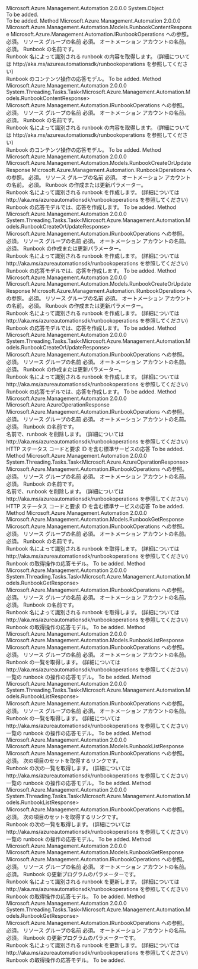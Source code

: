 <Type Name="RunbookOperationsExtensions" FullName="Microsoft.Azure.Management.Automation.RunbookOperationsExtensions">
  <TypeSignature Language="C#" Value="public static class RunbookOperationsExtensions" />
  <TypeSignature Language="ILAsm" Value=".class public auto ansi abstract sealed beforefieldinit RunbookOperationsExtensions extends System.Object" />
  <TypeSignature Language="DocId" Value="T:Microsoft.Azure.Management.Automation.RunbookOperationsExtensions" />
  <TypeSignature Language="VB.NET" Value="Public Module RunbookOperationsExtensions" />
  <TypeSignature Language="F#" Value="type RunbookOperationsExtensions = class" />
  <AssemblyInfo>
    <AssemblyName>Microsoft.Azure.Management.Automation</AssemblyName>
    <AssemblyVersion>2.0.0.0</AssemblyVersion>
  </AssemblyInfo>
  <Base>
    <BaseTypeName>System.Object</BaseTypeName>
  </Base>
  <Interfaces />
  <Docs>
    <summary>To be added.</summary>
    <remarks>To be added.</remarks>
  </Docs>
  <Members>
    <Member MemberName="Content">
      <MemberSignature Language="C#" Value="public static Microsoft.Azure.Management.Automation.Models.RunbookContentResponse Content (this Microsoft.Azure.Management.Automation.IRunbookOperations operations, string resourceGroupName, string automationAccount, string runbookName);" />
      <MemberSignature Language="ILAsm" Value=".method public static hidebysig class Microsoft.Azure.Management.Automation.Models.RunbookContentResponse Content(class Microsoft.Azure.Management.Automation.IRunbookOperations operations, string resourceGroupName, string automationAccount, string runbookName) cil managed" />
      <MemberSignature Language="DocId" Value="M:Microsoft.Azure.Management.Automation.RunbookOperationsExtensions.Content(Microsoft.Azure.Management.Automation.IRunbookOperations,System.String,System.String,System.String)" />
      <MemberSignature Language="VB.NET" Value="&lt;Extension()&gt;&#xA;Public Function Content (operations As IRunbookOperations, resourceGroupName As String, automationAccount As String, runbookName As String) As RunbookContentResponse" />
      <MemberSignature Language="F#" Value="static member Content : Microsoft.Azure.Management.Automation.IRunbookOperations * string * string * string -&gt; Microsoft.Azure.Management.Automation.Models.RunbookContentResponse" Usage="Microsoft.Azure.Management.Automation.RunbookOperationsExtensions.Content (operations, resourceGroupName, automationAccount, runbookName)" />
      <MemberType>Method</MemberType>
      <AssemblyInfo>
        <AssemblyName>Microsoft.Azure.Management.Automation</AssemblyName>
        <AssemblyVersion>2.0.0.0</AssemblyVersion>
      </AssemblyInfo>
      <ReturnValue>
        <ReturnType>Microsoft.Azure.Management.Automation.Models.RunbookContentResponse</ReturnType>
      </ReturnValue>
      <Parameters>
        <Parameter Name="operations" Type="Microsoft.Azure.Management.Automation.IRunbookOperations" RefType="this" />
        <Parameter Name="resourceGroupName" Type="System.String" />
        <Parameter Name="automationAccount" Type="System.String" />
        <Parameter Name="runbookName" Type="System.String" />
      </Parameters>
      <Docs>
        <param name="operations">
            Microsoft.Azure.Management.Automation.IRunbookOperations への参照。
            </param>
        <param name="resourceGroupName">
            必須。 リソース グループの名前
            </param>
        <param name="automationAccount">
            必須。 オートメーション アカウントの名前。
            </param>
        <param name="runbookName">
            必須。 Runbook の名前です。
            </param>
        <summary>
            Runbook 名によって識別される runbook の内容を取得します。  (詳細については http://aka.ms/azureautomationsdk/runbookoperations を参照してください)
            </summary>
        <returns>
            Runbook のコンテンツ操作の応答モデル。
            </returns>
        <remarks>To be added.</remarks>
      </Docs>
    </Member>
    <Member MemberName="ContentAsync">
      <MemberSignature Language="C#" Value="public static System.Threading.Tasks.Task&lt;Microsoft.Azure.Management.Automation.Models.RunbookContentResponse&gt; ContentAsync (this Microsoft.Azure.Management.Automation.IRunbookOperations operations, string resourceGroupName, string automationAccount, string runbookName);" />
      <MemberSignature Language="ILAsm" Value=".method public static hidebysig class System.Threading.Tasks.Task`1&lt;class Microsoft.Azure.Management.Automation.Models.RunbookContentResponse&gt; ContentAsync(class Microsoft.Azure.Management.Automation.IRunbookOperations operations, string resourceGroupName, string automationAccount, string runbookName) cil managed" />
      <MemberSignature Language="DocId" Value="M:Microsoft.Azure.Management.Automation.RunbookOperationsExtensions.ContentAsync(Microsoft.Azure.Management.Automation.IRunbookOperations,System.String,System.String,System.String)" />
      <MemberSignature Language="VB.NET" Value="&lt;Extension()&gt;&#xA;Public Function ContentAsync (operations As IRunbookOperations, resourceGroupName As String, automationAccount As String, runbookName As String) As Task(Of RunbookContentResponse)" />
      <MemberSignature Language="F#" Value="static member ContentAsync : Microsoft.Azure.Management.Automation.IRunbookOperations * string * string * string -&gt; System.Threading.Tasks.Task&lt;Microsoft.Azure.Management.Automation.Models.RunbookContentResponse&gt;" Usage="Microsoft.Azure.Management.Automation.RunbookOperationsExtensions.ContentAsync (operations, resourceGroupName, automationAccount, runbookName)" />
      <MemberType>Method</MemberType>
      <AssemblyInfo>
        <AssemblyName>Microsoft.Azure.Management.Automation</AssemblyName>
        <AssemblyVersion>2.0.0.0</AssemblyVersion>
      </AssemblyInfo>
      <ReturnValue>
        <ReturnType>System.Threading.Tasks.Task&lt;Microsoft.Azure.Management.Automation.Models.RunbookContentResponse&gt;</ReturnType>
      </ReturnValue>
      <Parameters>
        <Parameter Name="operations" Type="Microsoft.Azure.Management.Automation.IRunbookOperations" RefType="this" />
        <Parameter Name="resourceGroupName" Type="System.String" />
        <Parameter Name="automationAccount" Type="System.String" />
        <Parameter Name="runbookName" Type="System.String" />
      </Parameters>
      <Docs>
        <param name="operations">
            Microsoft.Azure.Management.Automation.IRunbookOperations への参照。
            </param>
        <param name="resourceGroupName">
            必須。 リソース グループの名前
            </param>
        <param name="automationAccount">
            必須。 オートメーション アカウントの名前。
            </param>
        <param name="runbookName">
            必須。 Runbook の名前です。
            </param>
        <summary>
            Runbook 名によって識別される runbook の内容を取得します。  (詳細については http://aka.ms/azureautomationsdk/runbookoperations を参照してください)
            </summary>
        <returns>
            Runbook のコンテンツ操作の応答モデル。
            </returns>
        <remarks>To be added.</remarks>
      </Docs>
    </Member>
    <Member MemberName="CreateOrUpdate">
      <MemberSignature Language="C#" Value="public static Microsoft.Azure.Management.Automation.Models.RunbookCreateOrUpdateResponse CreateOrUpdate (this Microsoft.Azure.Management.Automation.IRunbookOperations operations, string resourceGroupName, string automationAccount, Microsoft.Azure.Management.Automation.Models.RunbookCreateOrUpdateParameters parameters);" />
      <MemberSignature Language="ILAsm" Value=".method public static hidebysig class Microsoft.Azure.Management.Automation.Models.RunbookCreateOrUpdateResponse CreateOrUpdate(class Microsoft.Azure.Management.Automation.IRunbookOperations operations, string resourceGroupName, string automationAccount, class Microsoft.Azure.Management.Automation.Models.RunbookCreateOrUpdateParameters parameters) cil managed" />
      <MemberSignature Language="DocId" Value="M:Microsoft.Azure.Management.Automation.RunbookOperationsExtensions.CreateOrUpdate(Microsoft.Azure.Management.Automation.IRunbookOperations,System.String,System.String,Microsoft.Azure.Management.Automation.Models.RunbookCreateOrUpdateParameters)" />
      <MemberSignature Language="VB.NET" Value="&lt;Extension()&gt;&#xA;Public Function CreateOrUpdate (operations As IRunbookOperations, resourceGroupName As String, automationAccount As String, parameters As RunbookCreateOrUpdateParameters) As RunbookCreateOrUpdateResponse" />
      <MemberSignature Language="F#" Value="static member CreateOrUpdate : Microsoft.Azure.Management.Automation.IRunbookOperations * string * string * Microsoft.Azure.Management.Automation.Models.RunbookCreateOrUpdateParameters -&gt; Microsoft.Azure.Management.Automation.Models.RunbookCreateOrUpdateResponse" Usage="Microsoft.Azure.Management.Automation.RunbookOperationsExtensions.CreateOrUpdate (operations, resourceGroupName, automationAccount, parameters)" />
      <MemberType>Method</MemberType>
      <AssemblyInfo>
        <AssemblyName>Microsoft.Azure.Management.Automation</AssemblyName>
        <AssemblyVersion>2.0.0.0</AssemblyVersion>
      </AssemblyInfo>
      <ReturnValue>
        <ReturnType>Microsoft.Azure.Management.Automation.Models.RunbookCreateOrUpdateResponse</ReturnType>
      </ReturnValue>
      <Parameters>
        <Parameter Name="operations" Type="Microsoft.Azure.Management.Automation.IRunbookOperations" RefType="this" />
        <Parameter Name="resourceGroupName" Type="System.String" />
        <Parameter Name="automationAccount" Type="System.String" />
        <Parameter Name="parameters" Type="Microsoft.Azure.Management.Automation.Models.RunbookCreateOrUpdateParameters" />
      </Parameters>
      <Docs>
        <param name="operations">
            Microsoft.Azure.Management.Automation.IRunbookOperations への参照。
            </param>
        <param name="resourceGroupName">
            必須。 リソース グループの名前
            </param>
        <param name="automationAccount">
            必須。 オートメーション アカウントの名前。
            </param>
        <param name="parameters">
            必須。 Runbook の作成または更新パラメーター。
            </param>
        <summary>
            Runbook 名によって識別される runbook を作成します。  (詳細については http://aka.ms/azureautomationsdk/runbookoperations を参照してください)
            </summary>
        <returns>
            Runbook の応答モデルでは、応答を作成します。
            </returns>
        <remarks>To be added.</remarks>
      </Docs>
    </Member>
    <Member MemberName="CreateOrUpdateAsync">
      <MemberSignature Language="C#" Value="public static System.Threading.Tasks.Task&lt;Microsoft.Azure.Management.Automation.Models.RunbookCreateOrUpdateResponse&gt; CreateOrUpdateAsync (this Microsoft.Azure.Management.Automation.IRunbookOperations operations, string resourceGroupName, string automationAccount, Microsoft.Azure.Management.Automation.Models.RunbookCreateOrUpdateParameters parameters);" />
      <MemberSignature Language="ILAsm" Value=".method public static hidebysig class System.Threading.Tasks.Task`1&lt;class Microsoft.Azure.Management.Automation.Models.RunbookCreateOrUpdateResponse&gt; CreateOrUpdateAsync(class Microsoft.Azure.Management.Automation.IRunbookOperations operations, string resourceGroupName, string automationAccount, class Microsoft.Azure.Management.Automation.Models.RunbookCreateOrUpdateParameters parameters) cil managed" />
      <MemberSignature Language="DocId" Value="M:Microsoft.Azure.Management.Automation.RunbookOperationsExtensions.CreateOrUpdateAsync(Microsoft.Azure.Management.Automation.IRunbookOperations,System.String,System.String,Microsoft.Azure.Management.Automation.Models.RunbookCreateOrUpdateParameters)" />
      <MemberSignature Language="VB.NET" Value="&lt;Extension()&gt;&#xA;Public Function CreateOrUpdateAsync (operations As IRunbookOperations, resourceGroupName As String, automationAccount As String, parameters As RunbookCreateOrUpdateParameters) As Task(Of RunbookCreateOrUpdateResponse)" />
      <MemberSignature Language="F#" Value="static member CreateOrUpdateAsync : Microsoft.Azure.Management.Automation.IRunbookOperations * string * string * Microsoft.Azure.Management.Automation.Models.RunbookCreateOrUpdateParameters -&gt; System.Threading.Tasks.Task&lt;Microsoft.Azure.Management.Automation.Models.RunbookCreateOrUpdateResponse&gt;" Usage="Microsoft.Azure.Management.Automation.RunbookOperationsExtensions.CreateOrUpdateAsync (operations, resourceGroupName, automationAccount, parameters)" />
      <MemberType>Method</MemberType>
      <AssemblyInfo>
        <AssemblyName>Microsoft.Azure.Management.Automation</AssemblyName>
        <AssemblyVersion>2.0.0.0</AssemblyVersion>
      </AssemblyInfo>
      <ReturnValue>
        <ReturnType>System.Threading.Tasks.Task&lt;Microsoft.Azure.Management.Automation.Models.RunbookCreateOrUpdateResponse&gt;</ReturnType>
      </ReturnValue>
      <Parameters>
        <Parameter Name="operations" Type="Microsoft.Azure.Management.Automation.IRunbookOperations" RefType="this" />
        <Parameter Name="resourceGroupName" Type="System.String" />
        <Parameter Name="automationAccount" Type="System.String" />
        <Parameter Name="parameters" Type="Microsoft.Azure.Management.Automation.Models.RunbookCreateOrUpdateParameters" />
      </Parameters>
      <Docs>
        <param name="operations">
            Microsoft.Azure.Management.Automation.IRunbookOperations への参照。
            </param>
        <param name="resourceGroupName">
            必須。 リソース グループの名前
            </param>
        <param name="automationAccount">
            必須。 オートメーション アカウントの名前。
            </param>
        <param name="parameters">
            必須。 Runbook の作成または更新パラメーター。
            </param>
        <summary>
            Runbook 名によって識別される runbook を作成します。  (詳細については http://aka.ms/azureautomationsdk/runbookoperations を参照してください)
            </summary>
        <returns>
            Runbook の応答モデルでは、応答を作成します。
            </returns>
        <remarks>To be added.</remarks>
      </Docs>
    </Member>
    <Member MemberName="CreateOrUpdateWithDraft">
      <MemberSignature Language="C#" Value="public static Microsoft.Azure.Management.Automation.Models.RunbookCreateOrUpdateResponse CreateOrUpdateWithDraft (this Microsoft.Azure.Management.Automation.IRunbookOperations operations, string resourceGroupName, string automationAccount, Microsoft.Azure.Management.Automation.Models.RunbookCreateOrUpdateDraftParameters parameters);" />
      <MemberSignature Language="ILAsm" Value=".method public static hidebysig class Microsoft.Azure.Management.Automation.Models.RunbookCreateOrUpdateResponse CreateOrUpdateWithDraft(class Microsoft.Azure.Management.Automation.IRunbookOperations operations, string resourceGroupName, string automationAccount, class Microsoft.Azure.Management.Automation.Models.RunbookCreateOrUpdateDraftParameters parameters) cil managed" />
      <MemberSignature Language="DocId" Value="M:Microsoft.Azure.Management.Automation.RunbookOperationsExtensions.CreateOrUpdateWithDraft(Microsoft.Azure.Management.Automation.IRunbookOperations,System.String,System.String,Microsoft.Azure.Management.Automation.Models.RunbookCreateOrUpdateDraftParameters)" />
      <MemberSignature Language="VB.NET" Value="&lt;Extension()&gt;&#xA;Public Function CreateOrUpdateWithDraft (operations As IRunbookOperations, resourceGroupName As String, automationAccount As String, parameters As RunbookCreateOrUpdateDraftParameters) As RunbookCreateOrUpdateResponse" />
      <MemberSignature Language="F#" Value="static member CreateOrUpdateWithDraft : Microsoft.Azure.Management.Automation.IRunbookOperations * string * string * Microsoft.Azure.Management.Automation.Models.RunbookCreateOrUpdateDraftParameters -&gt; Microsoft.Azure.Management.Automation.Models.RunbookCreateOrUpdateResponse" Usage="Microsoft.Azure.Management.Automation.RunbookOperationsExtensions.CreateOrUpdateWithDraft (operations, resourceGroupName, automationAccount, parameters)" />
      <MemberType>Method</MemberType>
      <AssemblyInfo>
        <AssemblyName>Microsoft.Azure.Management.Automation</AssemblyName>
        <AssemblyVersion>2.0.0.0</AssemblyVersion>
      </AssemblyInfo>
      <ReturnValue>
        <ReturnType>Microsoft.Azure.Management.Automation.Models.RunbookCreateOrUpdateResponse</ReturnType>
      </ReturnValue>
      <Parameters>
        <Parameter Name="operations" Type="Microsoft.Azure.Management.Automation.IRunbookOperations" RefType="this" />
        <Parameter Name="resourceGroupName" Type="System.String" />
        <Parameter Name="automationAccount" Type="System.String" />
        <Parameter Name="parameters" Type="Microsoft.Azure.Management.Automation.Models.RunbookCreateOrUpdateDraftParameters" />
      </Parameters>
      <Docs>
        <param name="operations">
            Microsoft.Azure.Management.Automation.IRunbookOperations への参照。
            </param>
        <param name="resourceGroupName">
            必須。 リソース グループの名前
            </param>
        <param name="automationAccount">
            必須。 オートメーション アカウントの名前。
            </param>
        <param name="parameters">
            必須。 Runbook の作成または更新パラメーター。
            </param>
        <summary>
            Runbook 名によって識別される runbook を作成します。  (詳細については http://aka.ms/azureautomationsdk/runbookoperations を参照してください)
            </summary>
        <returns>
            Runbook の応答モデルでは、応答を作成します。
            </returns>
        <remarks>To be added.</remarks>
      </Docs>
    </Member>
    <Member MemberName="CreateOrUpdateWithDraftAsync">
      <MemberSignature Language="C#" Value="public static System.Threading.Tasks.Task&lt;Microsoft.Azure.Management.Automation.Models.RunbookCreateOrUpdateResponse&gt; CreateOrUpdateWithDraftAsync (this Microsoft.Azure.Management.Automation.IRunbookOperations operations, string resourceGroupName, string automationAccount, Microsoft.Azure.Management.Automation.Models.RunbookCreateOrUpdateDraftParameters parameters);" />
      <MemberSignature Language="ILAsm" Value=".method public static hidebysig class System.Threading.Tasks.Task`1&lt;class Microsoft.Azure.Management.Automation.Models.RunbookCreateOrUpdateResponse&gt; CreateOrUpdateWithDraftAsync(class Microsoft.Azure.Management.Automation.IRunbookOperations operations, string resourceGroupName, string automationAccount, class Microsoft.Azure.Management.Automation.Models.RunbookCreateOrUpdateDraftParameters parameters) cil managed" />
      <MemberSignature Language="DocId" Value="M:Microsoft.Azure.Management.Automation.RunbookOperationsExtensions.CreateOrUpdateWithDraftAsync(Microsoft.Azure.Management.Automation.IRunbookOperations,System.String,System.String,Microsoft.Azure.Management.Automation.Models.RunbookCreateOrUpdateDraftParameters)" />
      <MemberSignature Language="VB.NET" Value="&lt;Extension()&gt;&#xA;Public Function CreateOrUpdateWithDraftAsync (operations As IRunbookOperations, resourceGroupName As String, automationAccount As String, parameters As RunbookCreateOrUpdateDraftParameters) As Task(Of RunbookCreateOrUpdateResponse)" />
      <MemberSignature Language="F#" Value="static member CreateOrUpdateWithDraftAsync : Microsoft.Azure.Management.Automation.IRunbookOperations * string * string * Microsoft.Azure.Management.Automation.Models.RunbookCreateOrUpdateDraftParameters -&gt; System.Threading.Tasks.Task&lt;Microsoft.Azure.Management.Automation.Models.RunbookCreateOrUpdateResponse&gt;" Usage="Microsoft.Azure.Management.Automation.RunbookOperationsExtensions.CreateOrUpdateWithDraftAsync (operations, resourceGroupName, automationAccount, parameters)" />
      <MemberType>Method</MemberType>
      <AssemblyInfo>
        <AssemblyName>Microsoft.Azure.Management.Automation</AssemblyName>
        <AssemblyVersion>2.0.0.0</AssemblyVersion>
      </AssemblyInfo>
      <ReturnValue>
        <ReturnType>System.Threading.Tasks.Task&lt;Microsoft.Azure.Management.Automation.Models.RunbookCreateOrUpdateResponse&gt;</ReturnType>
      </ReturnValue>
      <Parameters>
        <Parameter Name="operations" Type="Microsoft.Azure.Management.Automation.IRunbookOperations" RefType="this" />
        <Parameter Name="resourceGroupName" Type="System.String" />
        <Parameter Name="automationAccount" Type="System.String" />
        <Parameter Name="parameters" Type="Microsoft.Azure.Management.Automation.Models.RunbookCreateOrUpdateDraftParameters" />
      </Parameters>
      <Docs>
        <param name="operations">
            Microsoft.Azure.Management.Automation.IRunbookOperations への参照。
            </param>
        <param name="resourceGroupName">
            必須。 リソース グループの名前
            </param>
        <param name="automationAccount">
            必須。 オートメーション アカウントの名前。
            </param>
        <param name="parameters">
            必須。 Runbook の作成または更新パラメーター。
            </param>
        <summary>
            Runbook 名によって識別される runbook を作成します。  (詳細については http://aka.ms/azureautomationsdk/runbookoperations を参照してください)
            </summary>
        <returns>
            Runbook の応答モデルでは、応答を作成します。
            </returns>
        <remarks>To be added.</remarks>
      </Docs>
    </Member>
    <Member MemberName="Delete">
      <MemberSignature Language="C#" Value="public static Microsoft.Azure.AzureOperationResponse Delete (this Microsoft.Azure.Management.Automation.IRunbookOperations operations, string resourceGroupName, string automationAccount, string runbookName);" />
      <MemberSignature Language="ILAsm" Value=".method public static hidebysig class Microsoft.Azure.AzureOperationResponse Delete(class Microsoft.Azure.Management.Automation.IRunbookOperations operations, string resourceGroupName, string automationAccount, string runbookName) cil managed" />
      <MemberSignature Language="DocId" Value="M:Microsoft.Azure.Management.Automation.RunbookOperationsExtensions.Delete(Microsoft.Azure.Management.Automation.IRunbookOperations,System.String,System.String,System.String)" />
      <MemberSignature Language="VB.NET" Value="&lt;Extension()&gt;&#xA;Public Function Delete (operations As IRunbookOperations, resourceGroupName As String, automationAccount As String, runbookName As String) As AzureOperationResponse" />
      <MemberSignature Language="F#" Value="static member Delete : Microsoft.Azure.Management.Automation.IRunbookOperations * string * string * string -&gt; Microsoft.Azure.AzureOperationResponse" Usage="Microsoft.Azure.Management.Automation.RunbookOperationsExtensions.Delete (operations, resourceGroupName, automationAccount, runbookName)" />
      <MemberType>Method</MemberType>
      <AssemblyInfo>
        <AssemblyName>Microsoft.Azure.Management.Automation</AssemblyName>
        <AssemblyVersion>2.0.0.0</AssemblyVersion>
      </AssemblyInfo>
      <ReturnValue>
        <ReturnType>Microsoft.Azure.AzureOperationResponse</ReturnType>
      </ReturnValue>
      <Parameters>
        <Parameter Name="operations" Type="Microsoft.Azure.Management.Automation.IRunbookOperations" RefType="this" />
        <Parameter Name="resourceGroupName" Type="System.String" />
        <Parameter Name="automationAccount" Type="System.String" />
        <Parameter Name="runbookName" Type="System.String" />
      </Parameters>
      <Docs>
        <param name="operations">
            Microsoft.Azure.Management.Automation.IRunbookOperations への参照。
            </param>
        <param name="resourceGroupName">
            必須。 リソース グループの名前
            </param>
        <param name="automationAccount">
            必須。 オートメーション アカウントの名前。
            </param>
        <param name="runbookName">
            必須。 Runbook の名前です。
            </param>
        <summary>
            名前で、runbook を削除します。  (詳細については http://aka.ms/azureautomationsdk/runbookoperations を参照してください)
            </summary>
        <returns>
            HTTP ステータス コードと要求 ID を含む標準サービスの応答
            </returns>
        <remarks>To be added.</remarks>
      </Docs>
    </Member>
    <Member MemberName="DeleteAsync">
      <MemberSignature Language="C#" Value="public static System.Threading.Tasks.Task&lt;Microsoft.Azure.AzureOperationResponse&gt; DeleteAsync (this Microsoft.Azure.Management.Automation.IRunbookOperations operations, string resourceGroupName, string automationAccount, string runbookName);" />
      <MemberSignature Language="ILAsm" Value=".method public static hidebysig class System.Threading.Tasks.Task`1&lt;class Microsoft.Azure.AzureOperationResponse&gt; DeleteAsync(class Microsoft.Azure.Management.Automation.IRunbookOperations operations, string resourceGroupName, string automationAccount, string runbookName) cil managed" />
      <MemberSignature Language="DocId" Value="M:Microsoft.Azure.Management.Automation.RunbookOperationsExtensions.DeleteAsync(Microsoft.Azure.Management.Automation.IRunbookOperations,System.String,System.String,System.String)" />
      <MemberSignature Language="VB.NET" Value="&lt;Extension()&gt;&#xA;Public Function DeleteAsync (operations As IRunbookOperations, resourceGroupName As String, automationAccount As String, runbookName As String) As Task(Of AzureOperationResponse)" />
      <MemberSignature Language="F#" Value="static member DeleteAsync : Microsoft.Azure.Management.Automation.IRunbookOperations * string * string * string -&gt; System.Threading.Tasks.Task&lt;Microsoft.Azure.AzureOperationResponse&gt;" Usage="Microsoft.Azure.Management.Automation.RunbookOperationsExtensions.DeleteAsync (operations, resourceGroupName, automationAccount, runbookName)" />
      <MemberType>Method</MemberType>
      <AssemblyInfo>
        <AssemblyName>Microsoft.Azure.Management.Automation</AssemblyName>
        <AssemblyVersion>2.0.0.0</AssemblyVersion>
      </AssemblyInfo>
      <ReturnValue>
        <ReturnType>System.Threading.Tasks.Task&lt;Microsoft.Azure.AzureOperationResponse&gt;</ReturnType>
      </ReturnValue>
      <Parameters>
        <Parameter Name="operations" Type="Microsoft.Azure.Management.Automation.IRunbookOperations" RefType="this" />
        <Parameter Name="resourceGroupName" Type="System.String" />
        <Parameter Name="automationAccount" Type="System.String" />
        <Parameter Name="runbookName" Type="System.String" />
      </Parameters>
      <Docs>
        <param name="operations">
            Microsoft.Azure.Management.Automation.IRunbookOperations への参照。
            </param>
        <param name="resourceGroupName">
            必須。 リソース グループの名前
            </param>
        <param name="automationAccount">
            必須。 オートメーション アカウントの名前。
            </param>
        <param name="runbookName">
            必須。 Runbook の名前です。
            </param>
        <summary>
            名前で、runbook を削除します。  (詳細については http://aka.ms/azureautomationsdk/runbookoperations を参照してください)
            </summary>
        <returns>
            HTTP ステータス コードと要求 ID を含む標準サービスの応答
            </returns>
        <remarks>To be added.</remarks>
      </Docs>
    </Member>
    <Member MemberName="Get">
      <MemberSignature Language="C#" Value="public static Microsoft.Azure.Management.Automation.Models.RunbookGetResponse Get (this Microsoft.Azure.Management.Automation.IRunbookOperations operations, string resourceGroupName, string automationAccount, string runbookName);" />
      <MemberSignature Language="ILAsm" Value=".method public static hidebysig class Microsoft.Azure.Management.Automation.Models.RunbookGetResponse Get(class Microsoft.Azure.Management.Automation.IRunbookOperations operations, string resourceGroupName, string automationAccount, string runbookName) cil managed" />
      <MemberSignature Language="DocId" Value="M:Microsoft.Azure.Management.Automation.RunbookOperationsExtensions.Get(Microsoft.Azure.Management.Automation.IRunbookOperations,System.String,System.String,System.String)" />
      <MemberSignature Language="VB.NET" Value="&lt;Extension()&gt;&#xA;Public Function Get (operations As IRunbookOperations, resourceGroupName As String, automationAccount As String, runbookName As String) As RunbookGetResponse" />
      <MemberSignature Language="F#" Value="static member Get : Microsoft.Azure.Management.Automation.IRunbookOperations * string * string * string -&gt; Microsoft.Azure.Management.Automation.Models.RunbookGetResponse" Usage="Microsoft.Azure.Management.Automation.RunbookOperationsExtensions.Get (operations, resourceGroupName, automationAccount, runbookName)" />
      <MemberType>Method</MemberType>
      <AssemblyInfo>
        <AssemblyName>Microsoft.Azure.Management.Automation</AssemblyName>
        <AssemblyVersion>2.0.0.0</AssemblyVersion>
      </AssemblyInfo>
      <ReturnValue>
        <ReturnType>Microsoft.Azure.Management.Automation.Models.RunbookGetResponse</ReturnType>
      </ReturnValue>
      <Parameters>
        <Parameter Name="operations" Type="Microsoft.Azure.Management.Automation.IRunbookOperations" RefType="this" />
        <Parameter Name="resourceGroupName" Type="System.String" />
        <Parameter Name="automationAccount" Type="System.String" />
        <Parameter Name="runbookName" Type="System.String" />
      </Parameters>
      <Docs>
        <param name="operations">
            Microsoft.Azure.Management.Automation.IRunbookOperations への参照。
            </param>
        <param name="resourceGroupName">
            必須。 リソース グループの名前
            </param>
        <param name="automationAccount">
            必須。 オートメーション アカウントの名前。
            </param>
        <param name="runbookName">
            必須。 Runbook の名前です。
            </param>
        <summary>
            Runbook 名によって識別される runbook を取得します。  (詳細については http://aka.ms/azureautomationsdk/runbookoperations を参照してください)
            </summary>
        <returns>
            Runbook の取得操作の応答モデル。
            </returns>
        <remarks>To be added.</remarks>
      </Docs>
    </Member>
    <Member MemberName="GetAsync">
      <MemberSignature Language="C#" Value="public static System.Threading.Tasks.Task&lt;Microsoft.Azure.Management.Automation.Models.RunbookGetResponse&gt; GetAsync (this Microsoft.Azure.Management.Automation.IRunbookOperations operations, string resourceGroupName, string automationAccount, string runbookName);" />
      <MemberSignature Language="ILAsm" Value=".method public static hidebysig class System.Threading.Tasks.Task`1&lt;class Microsoft.Azure.Management.Automation.Models.RunbookGetResponse&gt; GetAsync(class Microsoft.Azure.Management.Automation.IRunbookOperations operations, string resourceGroupName, string automationAccount, string runbookName) cil managed" />
      <MemberSignature Language="DocId" Value="M:Microsoft.Azure.Management.Automation.RunbookOperationsExtensions.GetAsync(Microsoft.Azure.Management.Automation.IRunbookOperations,System.String,System.String,System.String)" />
      <MemberSignature Language="VB.NET" Value="&lt;Extension()&gt;&#xA;Public Function GetAsync (operations As IRunbookOperations, resourceGroupName As String, automationAccount As String, runbookName As String) As Task(Of RunbookGetResponse)" />
      <MemberSignature Language="F#" Value="static member GetAsync : Microsoft.Azure.Management.Automation.IRunbookOperations * string * string * string -&gt; System.Threading.Tasks.Task&lt;Microsoft.Azure.Management.Automation.Models.RunbookGetResponse&gt;" Usage="Microsoft.Azure.Management.Automation.RunbookOperationsExtensions.GetAsync (operations, resourceGroupName, automationAccount, runbookName)" />
      <MemberType>Method</MemberType>
      <AssemblyInfo>
        <AssemblyName>Microsoft.Azure.Management.Automation</AssemblyName>
        <AssemblyVersion>2.0.0.0</AssemblyVersion>
      </AssemblyInfo>
      <ReturnValue>
        <ReturnType>System.Threading.Tasks.Task&lt;Microsoft.Azure.Management.Automation.Models.RunbookGetResponse&gt;</ReturnType>
      </ReturnValue>
      <Parameters>
        <Parameter Name="operations" Type="Microsoft.Azure.Management.Automation.IRunbookOperations" RefType="this" />
        <Parameter Name="resourceGroupName" Type="System.String" />
        <Parameter Name="automationAccount" Type="System.String" />
        <Parameter Name="runbookName" Type="System.String" />
      </Parameters>
      <Docs>
        <param name="operations">
            Microsoft.Azure.Management.Automation.IRunbookOperations への参照。
            </param>
        <param name="resourceGroupName">
            必須。 リソース グループの名前
            </param>
        <param name="automationAccount">
            必須。 オートメーション アカウントの名前。
            </param>
        <param name="runbookName">
            必須。 Runbook の名前です。
            </param>
        <summary>
            Runbook 名によって識別される runbook を取得します。  (詳細については http://aka.ms/azureautomationsdk/runbookoperations を参照してください)
            </summary>
        <returns>
            Runbook の取得操作の応答モデル。
            </returns>
        <remarks>To be added.</remarks>
      </Docs>
    </Member>
    <Member MemberName="List">
      <MemberSignature Language="C#" Value="public static Microsoft.Azure.Management.Automation.Models.RunbookListResponse List (this Microsoft.Azure.Management.Automation.IRunbookOperations operations, string resourceGroupName, string automationAccount);" />
      <MemberSignature Language="ILAsm" Value=".method public static hidebysig class Microsoft.Azure.Management.Automation.Models.RunbookListResponse List(class Microsoft.Azure.Management.Automation.IRunbookOperations operations, string resourceGroupName, string automationAccount) cil managed" />
      <MemberSignature Language="DocId" Value="M:Microsoft.Azure.Management.Automation.RunbookOperationsExtensions.List(Microsoft.Azure.Management.Automation.IRunbookOperations,System.String,System.String)" />
      <MemberSignature Language="VB.NET" Value="&lt;Extension()&gt;&#xA;Public Function List (operations As IRunbookOperations, resourceGroupName As String, automationAccount As String) As RunbookListResponse" />
      <MemberSignature Language="F#" Value="static member List : Microsoft.Azure.Management.Automation.IRunbookOperations * string * string -&gt; Microsoft.Azure.Management.Automation.Models.RunbookListResponse" Usage="Microsoft.Azure.Management.Automation.RunbookOperationsExtensions.List (operations, resourceGroupName, automationAccount)" />
      <MemberType>Method</MemberType>
      <AssemblyInfo>
        <AssemblyName>Microsoft.Azure.Management.Automation</AssemblyName>
        <AssemblyVersion>2.0.0.0</AssemblyVersion>
      </AssemblyInfo>
      <ReturnValue>
        <ReturnType>Microsoft.Azure.Management.Automation.Models.RunbookListResponse</ReturnType>
      </ReturnValue>
      <Parameters>
        <Parameter Name="operations" Type="Microsoft.Azure.Management.Automation.IRunbookOperations" RefType="this" />
        <Parameter Name="resourceGroupName" Type="System.String" />
        <Parameter Name="automationAccount" Type="System.String" />
      </Parameters>
      <Docs>
        <param name="operations">
            Microsoft.Azure.Management.Automation.IRunbookOperations への参照。
            </param>
        <param name="resourceGroupName">
            必須。 リソース グループの名前
            </param>
        <param name="automationAccount">
            必須。 オートメーション アカウントの名前。
            </param>
        <summary>
            Runbook の一覧を取得します。  (詳細については http://aka.ms/azureautomationsdk/runbookoperations を参照してください)
            </summary>
        <returns>
            一覧の runbook の操作の応答モデル。
            </returns>
        <remarks>To be added.</remarks>
      </Docs>
    </Member>
    <Member MemberName="ListAsync">
      <MemberSignature Language="C#" Value="public static System.Threading.Tasks.Task&lt;Microsoft.Azure.Management.Automation.Models.RunbookListResponse&gt; ListAsync (this Microsoft.Azure.Management.Automation.IRunbookOperations operations, string resourceGroupName, string automationAccount);" />
      <MemberSignature Language="ILAsm" Value=".method public static hidebysig class System.Threading.Tasks.Task`1&lt;class Microsoft.Azure.Management.Automation.Models.RunbookListResponse&gt; ListAsync(class Microsoft.Azure.Management.Automation.IRunbookOperations operations, string resourceGroupName, string automationAccount) cil managed" />
      <MemberSignature Language="DocId" Value="M:Microsoft.Azure.Management.Automation.RunbookOperationsExtensions.ListAsync(Microsoft.Azure.Management.Automation.IRunbookOperations,System.String,System.String)" />
      <MemberSignature Language="VB.NET" Value="&lt;Extension()&gt;&#xA;Public Function ListAsync (operations As IRunbookOperations, resourceGroupName As String, automationAccount As String) As Task(Of RunbookListResponse)" />
      <MemberSignature Language="F#" Value="static member ListAsync : Microsoft.Azure.Management.Automation.IRunbookOperations * string * string -&gt; System.Threading.Tasks.Task&lt;Microsoft.Azure.Management.Automation.Models.RunbookListResponse&gt;" Usage="Microsoft.Azure.Management.Automation.RunbookOperationsExtensions.ListAsync (operations, resourceGroupName, automationAccount)" />
      <MemberType>Method</MemberType>
      <AssemblyInfo>
        <AssemblyName>Microsoft.Azure.Management.Automation</AssemblyName>
        <AssemblyVersion>2.0.0.0</AssemblyVersion>
      </AssemblyInfo>
      <ReturnValue>
        <ReturnType>System.Threading.Tasks.Task&lt;Microsoft.Azure.Management.Automation.Models.RunbookListResponse&gt;</ReturnType>
      </ReturnValue>
      <Parameters>
        <Parameter Name="operations" Type="Microsoft.Azure.Management.Automation.IRunbookOperations" RefType="this" />
        <Parameter Name="resourceGroupName" Type="System.String" />
        <Parameter Name="automationAccount" Type="System.String" />
      </Parameters>
      <Docs>
        <param name="operations">
            Microsoft.Azure.Management.Automation.IRunbookOperations への参照。
            </param>
        <param name="resourceGroupName">
            必須。 リソース グループの名前
            </param>
        <param name="automationAccount">
            必須。 オートメーション アカウントの名前。
            </param>
        <summary>
            Runbook の一覧を取得します。  (詳細については http://aka.ms/azureautomationsdk/runbookoperations を参照してください)
            </summary>
        <returns>
            一覧の runbook の操作の応答モデル。
            </returns>
        <remarks>To be added.</remarks>
      </Docs>
    </Member>
    <Member MemberName="ListNext">
      <MemberSignature Language="C#" Value="public static Microsoft.Azure.Management.Automation.Models.RunbookListResponse ListNext (this Microsoft.Azure.Management.Automation.IRunbookOperations operations, string nextLink);" />
      <MemberSignature Language="ILAsm" Value=".method public static hidebysig class Microsoft.Azure.Management.Automation.Models.RunbookListResponse ListNext(class Microsoft.Azure.Management.Automation.IRunbookOperations operations, string nextLink) cil managed" />
      <MemberSignature Language="DocId" Value="M:Microsoft.Azure.Management.Automation.RunbookOperationsExtensions.ListNext(Microsoft.Azure.Management.Automation.IRunbookOperations,System.String)" />
      <MemberSignature Language="VB.NET" Value="&lt;Extension()&gt;&#xA;Public Function ListNext (operations As IRunbookOperations, nextLink As String) As RunbookListResponse" />
      <MemberSignature Language="F#" Value="static member ListNext : Microsoft.Azure.Management.Automation.IRunbookOperations * string -&gt; Microsoft.Azure.Management.Automation.Models.RunbookListResponse" Usage="Microsoft.Azure.Management.Automation.RunbookOperationsExtensions.ListNext (operations, nextLink)" />
      <MemberType>Method</MemberType>
      <AssemblyInfo>
        <AssemblyName>Microsoft.Azure.Management.Automation</AssemblyName>
        <AssemblyVersion>2.0.0.0</AssemblyVersion>
      </AssemblyInfo>
      <ReturnValue>
        <ReturnType>Microsoft.Azure.Management.Automation.Models.RunbookListResponse</ReturnType>
      </ReturnValue>
      <Parameters>
        <Parameter Name="operations" Type="Microsoft.Azure.Management.Automation.IRunbookOperations" RefType="this" />
        <Parameter Name="nextLink" Type="System.String" />
      </Parameters>
      <Docs>
        <param name="operations">
            Microsoft.Azure.Management.Automation.IRunbookOperations への参照。
            </param>
        <param name="nextLink">
            必須。 次の項目のセットを取得するリンクです。
            </param>
        <summary>
            Runbook の次の一覧を取得します。  (詳細については http://aka.ms/azureautomationsdk/runbookoperations を参照してください)
            </summary>
        <returns>
            一覧の runbook の操作の応答モデル。
            </returns>
        <remarks>To be added.</remarks>
      </Docs>
    </Member>
    <Member MemberName="ListNextAsync">
      <MemberSignature Language="C#" Value="public static System.Threading.Tasks.Task&lt;Microsoft.Azure.Management.Automation.Models.RunbookListResponse&gt; ListNextAsync (this Microsoft.Azure.Management.Automation.IRunbookOperations operations, string nextLink);" />
      <MemberSignature Language="ILAsm" Value=".method public static hidebysig class System.Threading.Tasks.Task`1&lt;class Microsoft.Azure.Management.Automation.Models.RunbookListResponse&gt; ListNextAsync(class Microsoft.Azure.Management.Automation.IRunbookOperations operations, string nextLink) cil managed" />
      <MemberSignature Language="DocId" Value="M:Microsoft.Azure.Management.Automation.RunbookOperationsExtensions.ListNextAsync(Microsoft.Azure.Management.Automation.IRunbookOperations,System.String)" />
      <MemberSignature Language="VB.NET" Value="&lt;Extension()&gt;&#xA;Public Function ListNextAsync (operations As IRunbookOperations, nextLink As String) As Task(Of RunbookListResponse)" />
      <MemberSignature Language="F#" Value="static member ListNextAsync : Microsoft.Azure.Management.Automation.IRunbookOperations * string -&gt; System.Threading.Tasks.Task&lt;Microsoft.Azure.Management.Automation.Models.RunbookListResponse&gt;" Usage="Microsoft.Azure.Management.Automation.RunbookOperationsExtensions.ListNextAsync (operations, nextLink)" />
      <MemberType>Method</MemberType>
      <AssemblyInfo>
        <AssemblyName>Microsoft.Azure.Management.Automation</AssemblyName>
        <AssemblyVersion>2.0.0.0</AssemblyVersion>
      </AssemblyInfo>
      <ReturnValue>
        <ReturnType>System.Threading.Tasks.Task&lt;Microsoft.Azure.Management.Automation.Models.RunbookListResponse&gt;</ReturnType>
      </ReturnValue>
      <Parameters>
        <Parameter Name="operations" Type="Microsoft.Azure.Management.Automation.IRunbookOperations" RefType="this" />
        <Parameter Name="nextLink" Type="System.String" />
      </Parameters>
      <Docs>
        <param name="operations">
            Microsoft.Azure.Management.Automation.IRunbookOperations への参照。
            </param>
        <param name="nextLink">
            必須。 次の項目のセットを取得するリンクです。
            </param>
        <summary>
            Runbook の次の一覧を取得します。  (詳細については http://aka.ms/azureautomationsdk/runbookoperations を参照してください)
            </summary>
        <returns>
            一覧の runbook の操作の応答モデル。
            </returns>
        <remarks>To be added.</remarks>
      </Docs>
    </Member>
    <Member MemberName="Patch">
      <MemberSignature Language="C#" Value="public static Microsoft.Azure.Management.Automation.Models.RunbookGetResponse Patch (this Microsoft.Azure.Management.Automation.IRunbookOperations operations, string resourceGroupName, string automationAccount, Microsoft.Azure.Management.Automation.Models.RunbookPatchParameters parameters);" />
      <MemberSignature Language="ILAsm" Value=".method public static hidebysig class Microsoft.Azure.Management.Automation.Models.RunbookGetResponse Patch(class Microsoft.Azure.Management.Automation.IRunbookOperations operations, string resourceGroupName, string automationAccount, class Microsoft.Azure.Management.Automation.Models.RunbookPatchParameters parameters) cil managed" />
      <MemberSignature Language="DocId" Value="M:Microsoft.Azure.Management.Automation.RunbookOperationsExtensions.Patch(Microsoft.Azure.Management.Automation.IRunbookOperations,System.String,System.String,Microsoft.Azure.Management.Automation.Models.RunbookPatchParameters)" />
      <MemberSignature Language="VB.NET" Value="&lt;Extension()&gt;&#xA;Public Function Patch (operations As IRunbookOperations, resourceGroupName As String, automationAccount As String, parameters As RunbookPatchParameters) As RunbookGetResponse" />
      <MemberSignature Language="F#" Value="static member Patch : Microsoft.Azure.Management.Automation.IRunbookOperations * string * string * Microsoft.Azure.Management.Automation.Models.RunbookPatchParameters -&gt; Microsoft.Azure.Management.Automation.Models.RunbookGetResponse" Usage="Microsoft.Azure.Management.Automation.RunbookOperationsExtensions.Patch (operations, resourceGroupName, automationAccount, parameters)" />
      <MemberType>Method</MemberType>
      <AssemblyInfo>
        <AssemblyName>Microsoft.Azure.Management.Automation</AssemblyName>
        <AssemblyVersion>2.0.0.0</AssemblyVersion>
      </AssemblyInfo>
      <ReturnValue>
        <ReturnType>Microsoft.Azure.Management.Automation.Models.RunbookGetResponse</ReturnType>
      </ReturnValue>
      <Parameters>
        <Parameter Name="operations" Type="Microsoft.Azure.Management.Automation.IRunbookOperations" RefType="this" />
        <Parameter Name="resourceGroupName" Type="System.String" />
        <Parameter Name="automationAccount" Type="System.String" />
        <Parameter Name="parameters" Type="Microsoft.Azure.Management.Automation.Models.RunbookPatchParameters" />
      </Parameters>
      <Docs>
        <param name="operations">
            Microsoft.Azure.Management.Automation.IRunbookOperations への参照。
            </param>
        <param name="resourceGroupName">
            必須。 リソース グループの名前
            </param>
        <param name="automationAccount">
            必須。 オートメーション アカウントの名前。
            </param>
        <param name="parameters">
            必須。 Runbook の更新プログラムのパラメーターです。
            </param>
        <summary>
            Runbook 名によって識別される runbook を更新します。  (詳細については http://aka.ms/azureautomationsdk/runbookoperations を参照してください)
            </summary>
        <returns>
            Runbook の取得操作の応答モデル。
            </returns>
        <remarks>To be added.</remarks>
      </Docs>
    </Member>
    <Member MemberName="PatchAsync">
      <MemberSignature Language="C#" Value="public static System.Threading.Tasks.Task&lt;Microsoft.Azure.Management.Automation.Models.RunbookGetResponse&gt; PatchAsync (this Microsoft.Azure.Management.Automation.IRunbookOperations operations, string resourceGroupName, string automationAccount, Microsoft.Azure.Management.Automation.Models.RunbookPatchParameters parameters);" />
      <MemberSignature Language="ILAsm" Value=".method public static hidebysig class System.Threading.Tasks.Task`1&lt;class Microsoft.Azure.Management.Automation.Models.RunbookGetResponse&gt; PatchAsync(class Microsoft.Azure.Management.Automation.IRunbookOperations operations, string resourceGroupName, string automationAccount, class Microsoft.Azure.Management.Automation.Models.RunbookPatchParameters parameters) cil managed" />
      <MemberSignature Language="DocId" Value="M:Microsoft.Azure.Management.Automation.RunbookOperationsExtensions.PatchAsync(Microsoft.Azure.Management.Automation.IRunbookOperations,System.String,System.String,Microsoft.Azure.Management.Automation.Models.RunbookPatchParameters)" />
      <MemberSignature Language="VB.NET" Value="&lt;Extension()&gt;&#xA;Public Function PatchAsync (operations As IRunbookOperations, resourceGroupName As String, automationAccount As String, parameters As RunbookPatchParameters) As Task(Of RunbookGetResponse)" />
      <MemberSignature Language="F#" Value="static member PatchAsync : Microsoft.Azure.Management.Automation.IRunbookOperations * string * string * Microsoft.Azure.Management.Automation.Models.RunbookPatchParameters -&gt; System.Threading.Tasks.Task&lt;Microsoft.Azure.Management.Automation.Models.RunbookGetResponse&gt;" Usage="Microsoft.Azure.Management.Automation.RunbookOperationsExtensions.PatchAsync (operations, resourceGroupName, automationAccount, parameters)" />
      <MemberType>Method</MemberType>
      <AssemblyInfo>
        <AssemblyName>Microsoft.Azure.Management.Automation</AssemblyName>
        <AssemblyVersion>2.0.0.0</AssemblyVersion>
      </AssemblyInfo>
      <ReturnValue>
        <ReturnType>System.Threading.Tasks.Task&lt;Microsoft.Azure.Management.Automation.Models.RunbookGetResponse&gt;</ReturnType>
      </ReturnValue>
      <Parameters>
        <Parameter Name="operations" Type="Microsoft.Azure.Management.Automation.IRunbookOperations" RefType="this" />
        <Parameter Name="resourceGroupName" Type="System.String" />
        <Parameter Name="automationAccount" Type="System.String" />
        <Parameter Name="parameters" Type="Microsoft.Azure.Management.Automation.Models.RunbookPatchParameters" />
      </Parameters>
      <Docs>
        <param name="operations">
            Microsoft.Azure.Management.Automation.IRunbookOperations への参照。
            </param>
        <param name="resourceGroupName">
            必須。 リソース グループの名前
            </param>
        <param name="automationAccount">
            必須。 オートメーション アカウントの名前。
            </param>
        <param name="parameters">
            必須。 Runbook の更新プログラムのパラメーターです。
            </param>
        <summary>
            Runbook 名によって識別される runbook を更新します。  (詳細については http://aka.ms/azureautomationsdk/runbookoperations を参照してください)
            </summary>
        <returns>
            Runbook の取得操作の応答モデル。
            </returns>
        <remarks>To be added.</remarks>
      </Docs>
    </Member>
  </Members>
</Type>